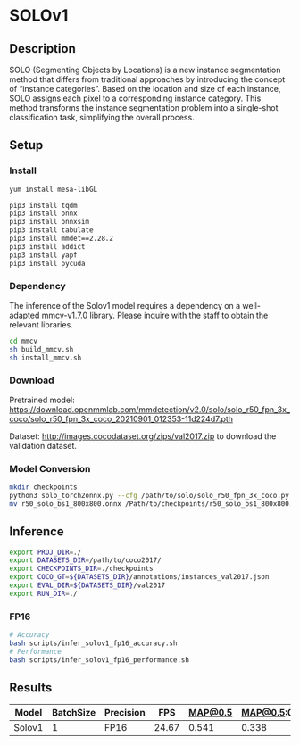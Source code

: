 # SOLOv1

## Description

SOLO (Segmenting Objects by Locations) is a new instance segmentation method that differs from traditional approaches by introducing the concept of “instance categories”. Based on the location and size of each instance, SOLO assigns each pixel to a corresponding instance category. This method transforms the instance segmentation problem into a single-shot classification task, simplifying the overall process.

## Setup

### Install

```bash
yum install mesa-libGL

pip3 install tqdm
pip3 install onnx
pip3 install onnxsim
pip3 install tabulate
pip3 install mmdet==2.28.2
pip3 install addict
pip3 install yapf
pip3 install pycuda
```

### Dependency

The inference of the Solov1 model requires a dependency on a well-adapted mmcv-v1.7.0 library. Please inquire with the staff to obtain the relevant libraries.

```bash
cd mmcv
sh build_mmcv.sh
sh install_mmcv.sh
```

### Download

Pretrained model: <https://download.openmmlab.com/mmdetection/v2.0/solo/solo_r50_fpn_3x_coco/solo_r50_fpn_3x_coco_20210901_012353-11d224d7.pth>

Dataset: <http://images.cocodataset.org/zips/val2017.zip> to download the validation dataset.

### Model Conversion

```bash
mkdir checkpoints
python3 solo_torch2onnx.py --cfg /path/to/solo/solo_r50_fpn_3x_coco.py --checkpoint /path/to/solo_r50_fpn_3x_coco_20210901_012353-11d224d7.pth --batch_size 1
mv r50_solo_bs1_800x800.onnx /Path/to/checkpoints/r50_solo_bs1_800x800.onnx
```

## Inference

```bash
export PROJ_DIR=./
export DATASETS_DIR=/path/to/coco2017/
export CHECKPOINTS_DIR=./checkpoints
export COCO_GT=${DATASETS_DIR}/annotations/instances_val2017.json
export EVAL_DIR=${DATASETS_DIR}/val2017
export RUN_DIR=./
```

### FP16

```bash
# Accuracy
bash scripts/infer_solov1_fp16_accuracy.sh
# Performance
bash scripts/infer_solov1_fp16_performance.sh
```

## Results

Model   |BatchSize  |Precision |FPS       |MAP@0.5   |MAP@0.5:0.95
--------|-----------|----------|----------|----------|------------
Solov1  |    1      |   FP16   | 24.67    |  0.541   | 0.338
